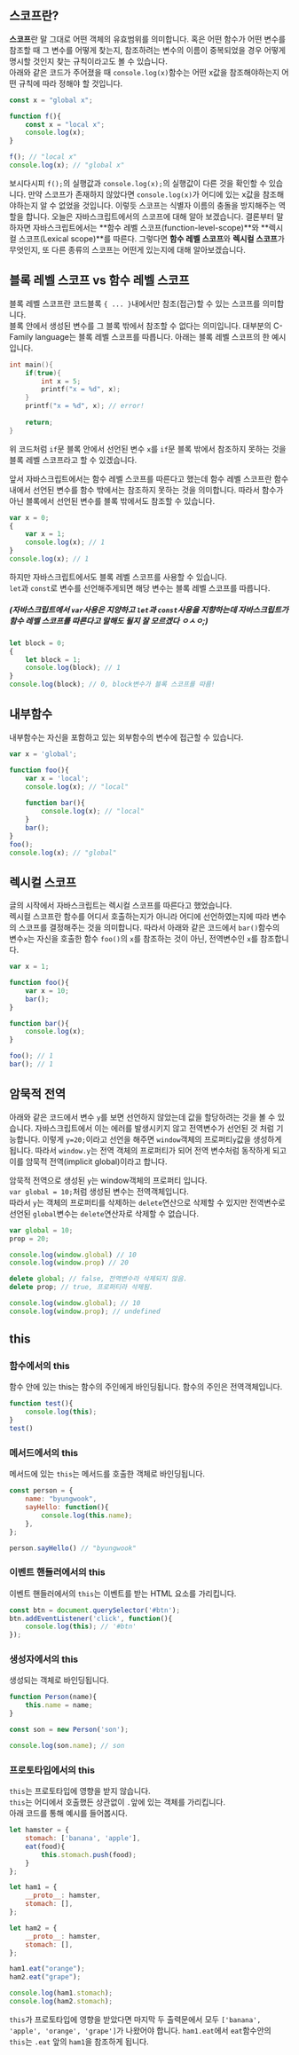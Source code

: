 ## 스코프란?

**스코프**란 말 그대로 어떤 객체의 유효범위를 의미합니다. 혹은 어떤 함수가 어떤 변수를 참조할 때 그 변수를 어떻게 찾는지, 참조하려는 변수의 이름이 중복되었을 경우 어떻게 명시할 것인지 찾는 규칙이라고도 볼 수 있습니다.  
아래와 같은 코드가 주어졌을 때 `console.log(x)`함수는 어떤 x값을 참조해야하는지 어떤 규칙에 따라 정해야 할 것입니다. 

```javascript
const x = "global x";

function f(){
    const x = "local x";
    console.log(x);
}

f(); // "local x"
console.log(x); // "global x"
```

보시다시피 `f();`의 실행값과 `console.log(x);`의 실행값이 다른 것을 확인할 수 있습니다. 만약 스코프가 존재하지 않았다면 `console.log(x)`가 어디에 있는 x값을 참조해야하는지 알 수 없었을 것입니다. 이렇듯 스코프는 식별자 이름의 충돌을 방지해주는 역할을 합니다. 오늘은 자바스크립트에서의 스코프에 대해 알아 보겠습니다. 결론부터 말하자면 자바스크립트에서는 **함수 레벨 스코프(function-level-scope)**와 **렉시컬 스코프(Lexical scope)**를 따른다. 그렇다면 **함수 레벨 스코프**와 **렉시컬 스코프**가 무엇인지, 또 다른 종류의 스코프는 어떤게 있는지에 대해 알아보겠습니다.

## 블록 레벨 스코프 vs 함수 레벨 스코프

블록 레벨 스코프란 코드블록 `{ ... }`내에서만 참조(접근)할 수 있는 스코프를 의미합니다.  
블록 안에서 생성된 변수를 그 블록 밖에서 참조할 수 없다는 의미입니다. 대부분의 C-Family language는 블록 레벨 스코프를 따릅니다. 아래는 블록 레벨 스코프의 한 예시 입니다.

```c
int main(){
    if(true){
        int x = 5;
        printf("x = %d", x);
    }
    printf("x = %d", x); // error!
    
    return;
}
```

위 코드처럼 `if`문 블록 안에서 선언된 변수 `x`를 `if`문 블록 밖에서 참조하지 못하는 것을 블록 레벨 스코프라고 할 수 있겠습니다. 

앞서 자바스크립트에서는 함수 레벨 스코프를 따른다고 했는데 함수 레벨 스코프란 함수 내에서 선언된 변수를 함수 밖에서는 참조하지 못하는 것을 의미합니다. 따라서 함수가 아닌 블록에서 선언된 변수를 블록 밖에서도 참조할 수 있습니다.

```javascript
var x = 0;
{
    var x = 1;
    console.log(x); // 1
}
console.log(x); // 1
```

하지만 자바스크립트에서도 블록 레벨 스코프를 사용할 수 있습니다.  
`let`과 `const`로 변수를 선언해주게되면 해당 변수는 블록 레벨 스코프를 따릅니다.  

##### (자바스크립트에서 `var`사용은 지양하고 `let`과 `const`사용을 지향하는데 자바스크립트가 함수 레벨 스코프를 따른다고 말해도 될지 잘 모르겠다 ㅇㅅㅇ;)

```javascript
let block = 0;
{
    let block = 1;
    console.log(block); // 1
}
console.log(block); // 0, block변수가 블록 스코프를 따름!
```

## 내부함수

내부함수는 자신을 포함하고 있는 외부함수의 변수에 접근할 수 있습니다. 

```javascript
var x = 'global';

function foo(){
    var x = 'local';
    console.log(x); // "local"
    
    function bar(){
        console.log(x); // "local"
    }
    bar();
}
foo();
console.log(x); // "global"
```

## 렉시컬 스코프

글의 시작에서 자바스크립트는 렉시컬 스코프를 따른다고 했었습니다.  
렉시컬 스코프란 함수를 어디서 호출하는지가 아니라 어디에 선언하였는지에 따라 변수의 스코프를 결정해주는 것을 의미합니다. 따라서 아래와 같은 코드에서 `bar()`함수의 변수`x`는 자신을 호출한 함수 `foo()`의 `x`를 참조하는 것이 아닌, 전역변수인 `x`를 참조합니다.

```javascript
var x = 1;

function foo(){
    var x = 10;
    bar();
}

function bar(){
    console.log(x);
}

foo(); // 1
bar(); // 1
```

## 암묵적 전역

아래와 같은 코드에서 변수 `y`를 보면 선언하지 않았는데 값을 할당하려는 것을 볼 수 있습니다. 자바스크립트에서 이는 에러를 발생시키지 않고 전역변수가 선언된 것 처럼 기능합니다. 이렇게 `y=20;`이라고 선언을 해주면 `window`객체의 프로퍼티`y`값을 생성하게 됩니다. 따라서 `window.y`는 전역 객체의 프로퍼티가 되어 전역 변수처럼 동작하게 되고 이를 암묵적 전역(implicit global)이라고 합니다.

암묵적 전역으로 생성된 `y`는 window객체의 프로퍼티 입니다.  
`var global = 10;`처럼 생성된 변수는 전역객체입니다.  
따라서 `y`는 객체의 프로퍼티를 삭제하는 `delete`연산으로 삭제할 수 있지만 전역변수로 선언된 `global`변수는 `delete`연산자로 삭제할 수 없습니다.

```javascript
var global = 10;
prop = 20;

console.log(window.global) // 10
console.log(window.prop) // 20

delete global; // false, 전역변수라 삭제되지 않음.
delete prop; // true, 프로퍼티라 삭제됨.

console.log(window.global); // 10
console.log(window.prop); // undefined
```

## this

### 함수에서의 this

함수 안에 있는 this는 함수의 주인에게 바인딩됩니다. 함수의 주인은 전역객체입니다.

```javascript
function test(){
    console.log(this);
}
test() 
```

### 메서드에서의 this

메서드에 있는 `this`는 메서드를 호출한 객체로 바인딩됩니다.

```javascript
const person = {
    name: "byungwook",
    sayHello: function(){
        console.log(this.name);
    },
};

person.sayHello() // "byungwook"
```

### 이벤트 핸들러에서의 this

이벤트 핸들러에서의 `this`는 이벤트를 받는 HTML 요소를 가리킵니다.

```javascript
const btn = document.querySelector('#btn');
btn.addEventListener('click', function(){
    console.log(this); // '#btn'
});
```

### 생성자에서의 this

생성되는 객체로 바인딩됩니다.

```javascript
function Person(name){
    this.name = name;
}

const son = new Person('son');

console.log(son.name); // son
```

### 프로토타입에서의 this

`this`는 프로토타입에 영향을 받지 않습니다.   
`this`는 어디에서 호출했든 상관없이 `.`앞에 있는 객체를 가리킵니다.  
아래 코드를 통해 예시를 들어봅시다.

```javascript
let hamster = {
    stomach: ['banana', 'apple'],
    eat(food){
        this.stomach.push(food);
    }
};

let ham1 = {
    __proto__: hamster,
    stomach: [],
};

let ham2 = {
    __proto__: hamster,
    stomach: [],
};

ham1.eat("orange");
ham2.eat("grape");

console.log(ham1.stomach);
console.log(ham2.stomach);
```

`this`가 프로토타입에 영향을 받았다면 마지막 두 출력문에서 모두 `['banana', 'apple', 'orange', 'grape']`가 나왔어야 합니다. `ham1.eat`에서 `eat`함수안의 `this`는 `.eat` 앞의 `ham1`을 참조하게 됩니다.